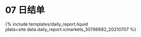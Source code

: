 # 07 日结单

{% include  templates/daily_report.liquid jdata=site.data.daily_report.icmarkets_30786682_20210707 %}